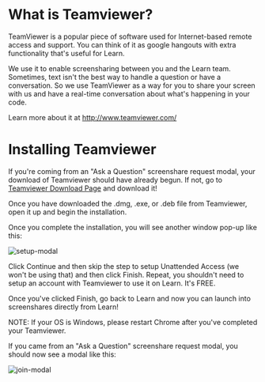 # What is Teamviewer?

TeamViewer is a popular piece of software used for Internet-based remote access and support. You can think of it as google hangouts with extra functionality that's useful for Learn.

We use it to enable screensharing between you and the Learn team. Sometimes, text isn't the best way to handle a question or have a conversation. So we use TeamViewer as a way for you to share your screen with us and have a real-time conversation about what's happening in your code.

 Learn more about it at http://www.teamviewer.com/

# Installing Teamviewer

If you're coming from an "Ask a Question" screenshare request modal, your download of Teamviewer should have already begun. If not, go to [Teamviewer Download Page](http://www.teamviewer.com/download/) and download it!

Once you have downloaded the .dmg, .exe, or .deb file from Teamviewer, open it up and begin the installation.

Once you complete the installation, you will see another window pop-up like this:

![setup-modal](https://cloud.githubusercontent.com/assets/1326555/16464635/186f682c-3e09-11e6-8419-58fefa96f2a1.png)

Click Continue and then skip the step to setup Unattended Access (we won't be using that) and then click Finish. Repeat, you shouldn't need to setup an account with Teamviewer to use it on Learn. It's FREE.

Once you've clicked Finish, go back to Learn and now you can launch into screenshares directly from Learn!

NOTE: If your OS is Windows, please restart Chrome after you've completed your Teamviewer.

If you came from an "Ask a Question" screenshare request modal, you should now see a modal like this:

![join-modal](https://cloud.githubusercontent.com/assets/1326555/16524637/d138bbd8-3f76-11e6-92fe-e9840fe5952a.png)
